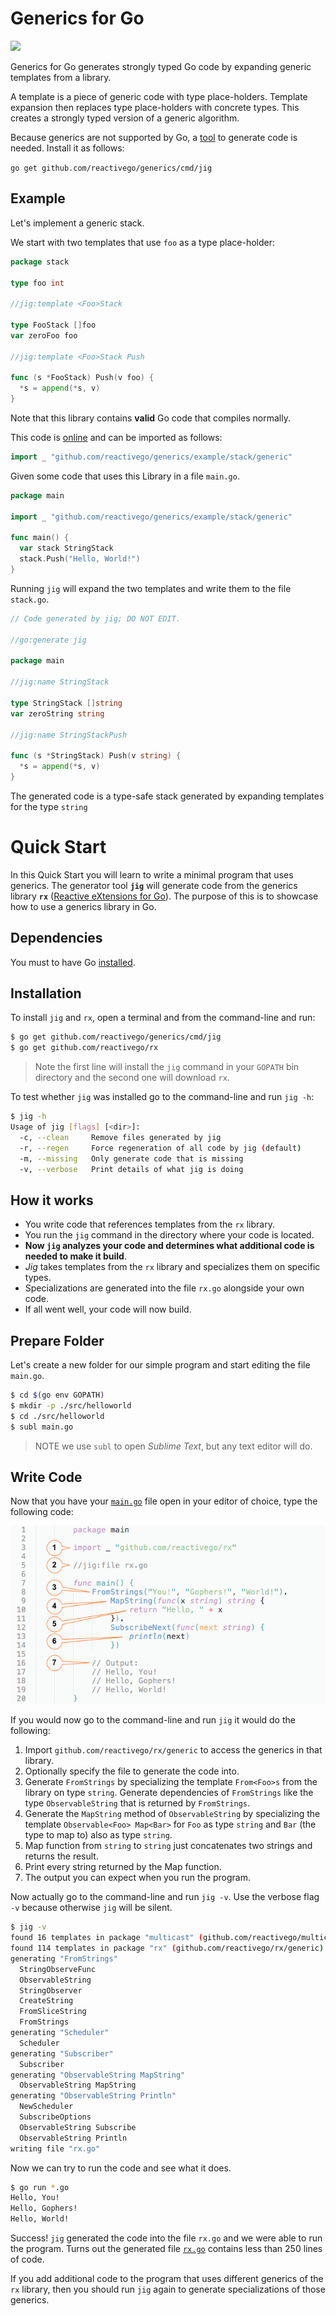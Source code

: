 # Generics for Go
[![](http://godoc.org/github.com/reactivego/generics?status.png)](http://godoc.org/github.com/reactivego/generics)

Generics for Go generates strongly typed Go code by expanding generic templates from a library.

A template is a piece of generic code with type place-holders. Template expansion then replaces type place-holders with concrete types. This creates a strongly typed version of a generic algorithm.

Because generics are not supported by Go, a [tool](cmd/jig) to generate code is needed. Install it as follows:

`go get github.com/reactivego/generics/cmd/jig`

## Example

Let's implement a generic stack.

We start with two templates that use `foo` as a type place-holder:

```go
package stack

type foo int

//jig:template <Foo>Stack

type FooStack []foo
var zeroFoo foo

//jig:template <Foo>Stack Push

func (s *FooStack) Push(v foo) {
  *s = append(*s, v)
}
```
Note that this library contains **valid** Go code that compiles normally.

This code is [online](example/stack/generic) and can be imported as follows:

```go
import _ "github.com/reactivego/generics/example/stack/generic"
```

Given some code that uses this Library in a file `main.go`.

```go
package main

import _ "github.com/reactivego/generics/example/stack/generic"

func main() {
  var stack StringStack
  stack.Push("Hello, World!")
}
```
Running `jig` will expand the two templates and write them to the file `stack.go`.

```go
// Code generated by jig; DO NOT EDIT.

//go:generate jig

package main

//jig:name StringStack

type StringStack []string
var zeroString string

//jig:name StringStackPush

func (s *StringStack) Push(v string) {
  *s = append(*s, v)
}
```
The generated code is a type-safe stack generated by expanding templates for the type `string`

# Quick Start

In this Quick Start you will learn to write a minimal program that uses generics. The generator tool **`jig`** will generate code from the generics library **`rx`** ([Reactive eXtensions for Go](https://github.com/reactivego/rx)). The purpose of this is to showcase how to use a generics library in Go.
## Dependencies

You must to have Go [installed](https://golang.org/doc/install#install).

## Installation


To install `jig` and `rx`, open a terminal and from the command-line and run:

```bash
$ go get github.com/reactivego/generics/cmd/jig
$ go get github.com/reactivego/rx
```

> Note the first line will install the `jig` command in your `GOPATH` bin directory and the second one will download `rx`.

To test whether `jig` was installed go to the command-line and run `jig -h`:

```bash
$ jig -h
Usage of jig [flags] [<dir>]:
  -c, --clean     Remove files generated by jig
  -r, --regen     Force regeneration of all code by jig (default)
  -m, --missing   Only generate code that is missing
  -v, --verbose   Print details of what jig is doing
```


## How it works

- You write code that references templates from the `rx` library.
- You run the `jig` command in the directory where your code is located.
- **Now `jig` analyzes your code and determines what additional code is needed to make it build**.
- *Jig* takes templates from the `rx` library and specializes them on specific types.
- Specializations are generated into the file `rx.go` alongside your own code.
- If all went well, your code will now build.

## Prepare Folder

Let's create a new folder for our simple program and start editing the file `main.go`.

```bash
$ cd $(go env GOPATH)
$ mkdir -p ./src/helloworld
$ cd ./src/helloworld
$ subl main.go
```
> NOTE we use `subl` to open *Sublime Text*, but any text editor will do.

## Write Code
Now that you have your [`main.go`](../example/rx/main.go) file open in your editor of choice, type the following code:

![Hello World Program](doc/helloworld.png)

If you would now go to the command-line and run `jig` it would do the following:

1. Import `github.com/reactivego/rx/generic` to access the generics in that library.
2. Optionally specify the file to generate the code into.
3. Generate `FromStrings` by specializing the template `From<Foo>s` from the library on type `string`. Generate dependencies of `FromStrings` like the type `ObservableString` that is returned by `FromStrings`.
4. Generate the `MapString` method of `ObservableString` by specializing the template `Observable<Foo> Map<Bar>` for `Foo` as type `string` and `Bar` (the type to map to) also as type `string`.
5. Map function from `string` to `string` just concatenates two strings and returns the result.
6. Print every string returned by the Map function.
7. The output you can expect when you run the program.

Now actually go to the command-line and run `jig -v`. Use the verbose flag `-v` because otherwise `jig` will be silent.

```bash
$ jig -v
found 16 templates in package "multicast" (github.com/reactivego/multicast/generic)
found 114 templates in package "rx" (github.com/reactivego/rx/generic)
generating "FromStrings"
  StringObserveFunc
  ObservableString
  StringObserver
  CreateString
  FromSliceString
  FromStrings
generating "Scheduler"
  Scheduler
generating "Subscriber"
  Subscriber
generating "ObservableString MapString"
  ObservableString MapString
generating "ObservableString Println"
  NewScheduler
  SubscribeOptions
  ObservableString Subscribe
  ObservableString Println
writing file "rx.go"
```

Now we can try to run the code and see what it does.

```bash
$ go run *.go
Hello, You!
Hello, Gophers!
Hello, World!
```

Success! `jig` generated the code into the file `rx.go` and we were able to run the program.
Turns out the generated file [`rx.go`](example/rx/rx.go) contains less than 250 lines of code.

If you add additional code to the program that uses different generics of the `rx` library, then you should run `jig` again to generate specializations of those generics.

